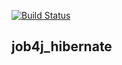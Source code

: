 [![Build Status](https://travis-ci.org/johnivo/job4j_hibernate.svg?branch=master)](https://travis-ci.org/johnivo/job4j_hibernate)

## job4j_hibernate
